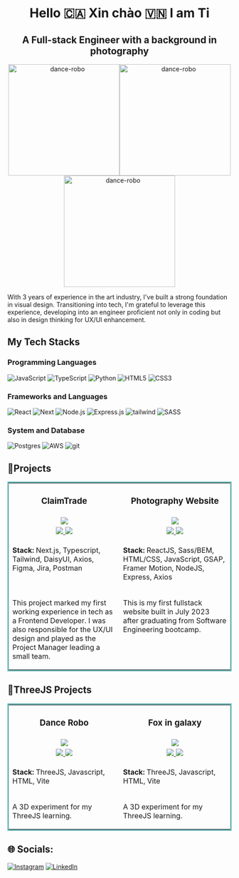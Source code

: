 <h1 align='center'> Hello 🇨🇦 Xin chào 🇻🇳 I am Ti </h1>
<h2 align='center'>A Full-stack Engineer with a background in photography</h2>

<div align='center' style="flex">
<img width="250" alt="dance-robo" src="https://github.com/ti-bui/ti-bui/assets/134459274/c36307cb-6b4b-49cb-b7e7-0f99cc9e5393"><img width="250" alt="dance-robo" src="https://github.com/ti-bui/ti-bui/assets/134459274/4bb9d6c1-72fd-42db-8485-17935c5238d6"><img width="250" alt="dance-robo" src="https://github.com/ti-bui/ti-bui/assets/134459274/5f73a88e-65d1-4b0b-8824-1ccb001d54fa">
<div>

<div align='left'>
<p>
 With 3 years of experience in the art industry, I've built a strong foundation in visual design. Transitioning into tech, I'm grateful to leverage this experience, developing into an engineer proficient not only in coding but also in design thinking for UX/UI enhancement.
</p>
</div>

<section align="left">
<h2>My Tech Stacks</h2>
<h3>Programming Languages</h3>
  
![JavaScript](https://img.shields.io/badge/javascript-%23323330.svg?style=for-the-badge&logo=javascript&logoColor=%23F7DF1E)
![TypeScript](https://img.shields.io/badge/typescript-%23007ACC.svg?style=for-the-badge&logo=typescript&logoColor=white)
![Python](https://img.shields.io/badge/python-3670A0?style=for-the-badge&logo=python&logoColor=ffdd54)
![HTML5](https://img.shields.io/badge/html5-%23E34F26.svg?style=for-the-badge&logo=html5&logoColor=white)
![CSS3](https://img.shields.io/badge/css3-%231572B6.svg?style=for-the-badge&logo=css3&logoColor=white)

<h3>Frameworks and Languages</h3>

![React](https://img.shields.io/badge/react-%2320232a.svg?style=for-the-badge&logo=react&logoColor=%2361DAFB)
![Next](https://img.shields.io/badge/next.js-000000?style=for-the-badge&logo=nextdotjs&logoColor=white)
![Node.js](https://img.shields.io/badge/Node.js-339933?style=for-the-badge&logo=nodedotjs&logoColor=white)
![Express.js](https://img.shields.io/badge/express.js-%23404d59.svg?style=for-the-badge&logo=express&logoColor=%2361DAFB)
![tailwind](https://img.shields.io/badge/Tailwind_CSS-38B2AC?style=for-the-badge&logo=tailwind-css&logoColor=white)
![SASS](https://img.shields.io/badge/SASS-hotpink.svg?style=for-the-badge&logo=SASS&logoColor=white)

<h3>System and Database</h3>

![Postgres](https://img.shields.io/badge/postgres-%23316192.svg?style=for-the-badge&logo=postgresql&logoColor=white)
![AWS](https://img.shields.io/badge/Amazon_AWS-232F3E?style=for-the-badge&logo=amazon-aws&logoColor=white)
![git](https://img.shields.io/badge/GIT-E44C30?style=for-the-badge&logo=git&logoColor=white)

<h2 align="left">🌟Projects </h2>

<table bordercolor="#66b2b2" width="100%">
    <tr valign="top">
        <td width="50%" align="center">
            <h3>ClaimTrade</h3>
        </td>
        <td width="50%" align="center">
            <h3>Photography Website </h3>
        </td>
    </tr>
    <tr valign="center">
        <td width="50%" align="center">
            <img src="https://github.com/ti-bui/ti-bui/assets/134459274/87c68994-bfe4-4f53-8821-14c84354068f"/>
        </td>
        <td width="50%" align="center">
            <img src="https://github.com/ti-bui/ti-bui/assets/134459274/2b77ea82-0756-4434-8c77-f95718f950ec"/>
        </td>
    </tr>
    <tr valign="top">
        <td width="50%" align="center">
            <a href="https://claimtrade.app/" target="_blank">
                <img src="https://img.shields.io/badge/-website-green?style=for-the-badge&color=243964">
            </a>
            <a href="https://github.com/GalaxyTechnologies/002-claim-trade-client" target="_blank">
                <img src="https://img.shields.io/badge/Code-black?style=for-the-badge&logo=github">
            </a> 
        </td>
        <td width="50%" align="center">
            <a href="https://www.loom.com/share/9f7b494f1c274359b64bf303af471dcc?sid=85adc527-9cac-4ac3-a5da-bb0ae97d06f0" target="_blank">
                <img src="https://img.shields.io/badge/-Demo-green?style=for-the-badge&color=243964">
            </a>
            <a href="https://github.com/ti-bui/capstone-client" target="_blank">
                <img src="https://img.shields.io/badge/Code-black?style=for-the-badge&logo=github">
            </a>
        </td>
    </tr>
    <tr valign="top">
        <td width="50%">
            <p>
                <strong>Stack:</strong> Next.js, Typescript, Tailwind, DaisyUI, Axios, Figma, Jira, Postman
            </p>
        </td>
        <td width="50%">
            <p>
                <strong>Stack:</strong> ReactJS, Sass/BEM, HTML/CSS, JavaScript, GSAP, Framer Motion, NodeJS, Express, Axios
            </p>
        </td>
    </tr>
    <tr valign="top">
        <td width="50%">
            <p>
              This project marked my first working experience in tech as a Frontend Developer. I was also responsible for the UX/UI design and played as the Project Manager leading a small team.
            </p>
        </td>
        <td width="50%">
            <p>
                This is my first fullstack website built in July 2023 after graduating from Software Engineering bootcamp.
            </p>
        </td>
    </tr>
</table>

<h2 align="left">🚀ThreeJS Projects </h2>

<table bordercolor="#66b2b2" width="100%">
    <tr valign="top">
        <td width="50%" align="center">
            <h3>Dance Robo</h3>
        </td>
        <td width="50%" align="center">
            <h3>Fox in galaxy </h3>
        </td>
    </tr>
    <tr valign="center">
           <td width="50%" align="center">
            <img src="https://github.com/ti-bui/ti-bui/assets/134459274/61f7d592-95b4-409b-b1cc-3d6306685e3b"/>
        </td>
        <td width="50%" align="center">
            <img src="https://github.com/ti-bui/ti-bui/assets/134459274/d2f6bd88-a97a-4fe5-af7b-c0000b15ef8c"/>
        </td>
    </tr>
    <tr valign="top">
        <td width="50%" align="center">
            <a href="https://dance-robo.vercel.app/" target="_blank">
                <img src="https://img.shields.io/badge/-website-green?style=for-the-badge&color=243964">
            </a>
            <a href="https://github.com/ti-bui/dance-robo" target="_blank">
                <img src="https://img.shields.io/badge/Code-black?style=for-the-badge&logo=github">
            </a>
        </td>
        <td width="50%" align="center">
            <a href="https://fox-in-galaxy.vercel.app/" target="_blank">
                <img src="https://img.shields.io/badge/-website-green?style=for-the-badge&color=243964">
            </a>
            <a href="https://github.com/ti-bui/fox-in-galaxy" target="_blank">
                <img src="https://img.shields.io/badge/Code-black?style=for-the-badge&logo=github">
            </a>
        </td>
    </tr>
    <tr valign="top">
        <td width="50%">
            <p>
                <strong>Stack:</strong> ThreeJS, Javascript, HTML, Vite
            </p>
        </td>
        <td width="50%">
            <p>
                <strong>Stack:</strong> ThreeJS, Javascript, HTML, Vite
            </p>
        </td>
    </tr>
    <tr valign="top">
        <td width="50%">
            <p>
              A 3D experiment for my ThreeJS learning.
            </p>
        </td>
        <td width="50%">
            <p>
                A 3D experiment for my ThreeJS learning.
            </p>
        </td>
    </tr>
</table>



## 🌐 Socials:
[![Instagram](https://img.shields.io/badge/Instagram-%23E4405F.svg?logo=Instagram&logoColor=white)](https://instagram.com/https://www.instagram.com/badebum._/) [![LinkedIn](https://img.shields.io/badge/LinkedIn-%230077B5.svg?logo=linkedin&logoColor=white)](https://linkedin.com/in/https://www.linkedin.com/in/ti-bui/) 


